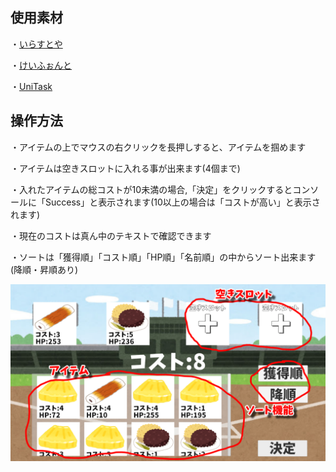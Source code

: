 ## 使用素材

・[いらすとや](https://www.irasutoya.com)

・[けいふぉんと](https://font.sumomo.ne.jp/font_1.html)

・[UniTask](https://github.com/Cysharp/UniTask/releases)

## 操作方法

・アイテムの上でマウスの右クリックを長押しすると、アイテムを掴めます

・アイテムは空きスロットに入れる事が出来ます(4個まで)

・入れたアイテムの総コストが10未満の場合,「決定」をクリックするとコンソールに「Success」と表示されます(10以上の場合は「コストが高い」と表示されます)

・現在のコストは真ん中のテキストで確認できます

・ソートは「獲得順」「コスト順」「HP順」「名前順」の中からソート出来ます(降順・昇順あり)

![イメージ](./_image.png)
